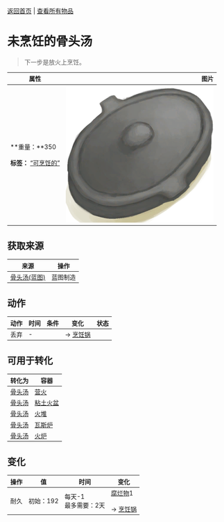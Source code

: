 [返回首页](index.md)   |  [查看所有物品](object.md)
# 未烹饪的骨头汤  
> 下一步是放火上烹饪。  
  
  属性  |   图片   
 ----  |  ----:   
 **重量：**350<br><br>**标签：**	[“可烹饪的”](tag_Cookable.md)  |  ![](Sprite/CookingPotClosed.png)   
  
## 获取来源  
来源  |  操作  
----  |  ----  
[骨头汤(蓝图)](Bp_BoneBroth.md)  |  蓝图制造  
## 动作  
动作  |  时间  |  条件  |  变化  |  状态  
----  |  ----  |  ----  |  ----  |  ----  
丢弃  |  -  |    |  → [烹饪锅](CookingPot.md)<br>  |    
## 可用于转化  
转化为  |  容器  
----  |  ----  
[骨头汤](BoneBroth.md)  |  [营火](Campfire.md)  
[骨头汤](BoneBroth.md)  |  [粘土火盆](ClayFirePit.md)  
[骨头汤](BoneBroth.md)  |  [火堆](Fire.md)  
[骨头汤](BoneBroth.md)  |  [瓦斯炉](GasCookerOn.md)  
[骨头汤](BoneBroth.md)  |  [火炉](Stove.md)  
## 变化  
操作  |  值  |  时间  |  变化  
----  |  ----  |  ----  |  ----  
耐久  |  初始：192  |  每天-1<br>最多需要：2天  |  [腐烂物](RottenRemains.md)1 <br><br>→ [烹饪锅](CookingPot.md)  
